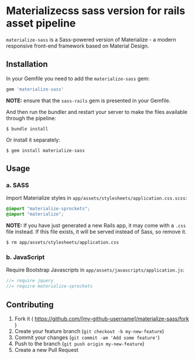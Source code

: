 # Materializecss sass version for rails asset pipeline

`materialize-sass` is a Sass-powered version of Materialize - a modern responsive front-end framework based on Material Design.

## Installation

In your Gemfile you need to add the `materialize-sass` gem:

```ruby
gem 'materialize-sass'
```

**NOTE:** ensure that the `sass-rails` gem is presented in your Gemfile.

And then run the bundler and restart your server to make the files available through the pipeline:

    $ bundle install

Or install it separately:

    $ gem install materialize-sass

## Usage
### a. SASS

Import Materialize styles in `app/assets/stylesheets/application.css.scss`:
```scss
@import "materialize-sprockets";
@import "materialize";
```
**NOTE:**  If you have just generated a new Rails app, it  may come with a `.css` file instead. If this file exists, it will be served instead of Sass, so remove it.

```console
$ rm app/assets/stylesheets/application.css
```
 ### b. JavaScript

Require Bootstrap Javascripts in `app/assets/javascripts/application.js`:

```js
//= require jquery
//= require materialize-sprockets
```

## Contributing

1. Fork it ( https://github.com/[my-github-username]/materialize-sass/fork )
2. Create your feature branch (`git checkout -b my-new-feature`)
3. Commit your changes (`git commit -am 'Add some feature'`)
4. Push to the branch (`git push origin my-new-feature`)
5. Create a new Pull Request
